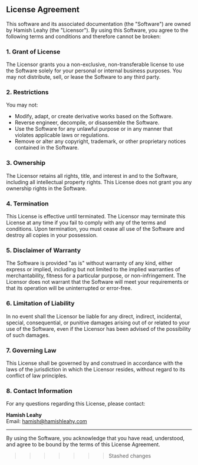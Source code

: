 ## License Agreement

This software and its associated documentation (the "Software") are owned by Hamish Leahy (the "Licensor"). By using this Software, you agree to the following terms and conditions and therefore cannot be broken:


### 1. Grant of License
The Licensor grants you a non-exclusive, non-transferable license to use the Software solely for your personal or internal business purposes. You may not distribute, sell, or lease the Software to any third party.

### 2. Restrictions
You may not:
- Modify, adapt, or create derivative works based on the Software.
- Reverse engineer, decompile, or disassemble the Software.
- Use the Software for any unlawful purpose or in any manner that violates applicable laws or regulations.
- Remove or alter any copyright, trademark, or other proprietary notices contained in the Software.

### 3. Ownership
The Licensor retains all rights, title, and interest in and to the Software, including all intellectual property rights. This License does not grant you any ownership rights in the Software.

### 4. Termination
This License is effective until terminated. The Licensor may terminate this License at any time if you fail to comply with any of the terms and conditions. Upon termination, you must cease all use of the Software and destroy all copies in your possession.

### 5. Disclaimer of Warranty
The Software is provided "as is" without warranty of any kind, either express or implied, including but not limited to the implied warranties of merchantability, fitness for a particular purpose, or non-infringement. The Licensor does not warrant that the Software will meet your requirements or that its operation will be uninterrupted or error-free.

### 6. Limitation of Liability
In no event shall the Licensor be liable for any direct, indirect, incidental, special, consequential, or punitive damages arising out of or related to your use of the Software, even if the Licensor has been advised of the possibility of such damages.

### 7. Governing Law
This License shall be governed by and construed in accordance with the laws of the jurisdiction in which the Licensor resides, without regard to its conflict of law principles.

### 8. Contact Information
For any questions regarding this License, please contact:

**Hamish Leahy**  
Email: hamish@hamishleahy.com

---

By using the Software, you acknowledge that you have read, understood, and agree to be bound by the terms of this License Agreement.
>>>>>>> Stashed changes
